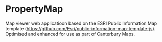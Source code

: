 PropertyMap
===========

Map viewer web applicatioon based on the ESRI Public Information Map template (https://github.com/Esri/public-information-map-template-js).  Optimised and enhanced for use as part of Canterbury Maps.

